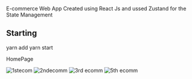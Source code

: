E-commerce Web App Created using React Js and ussed Zustand for the State Management

## Starting

yarn add
yarn start


HomePage

![1stecom](https://user-images.githubusercontent.com/49452140/234776692-5ee90faf-02ec-41c7-902d-f95f85fb2ecd.jpg)
![2ndecomm](https://user-images.githubusercontent.com/49452140/234776702-521c4dfb-74e7-4a69-9de1-5a5c86e3e692.jpg)
![3rd ecomm](https://user-images.githubusercontent.com/49452140/234776708-d8f68c61-a80c-40b6-b791-38fed0c02de9.jpg)
![5th ecomm](https://user-images.githubusercontent.com/49452140/234776714-0212e554-100c-4cf4-ba4b-171ebb428a5d.jpg)

